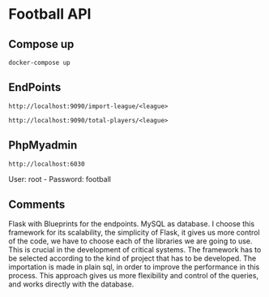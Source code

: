 # Football API

## Compose up

```docker-compose up```

## EndPoints

```http://localhost:9090/import-league/<league>```

```http://localhost:9090/total-players/<league>```

## PhpMyadmin

```http://localhost:6030```

User: root - Password: football

## Comments

Flask with Blueprints for the endpoints. MySQL as database.
I choose this framework for its scalability, the simplicity of Flask, it gives us more control of the code, we have to choose each of the libraries we are going to use. This is crucial in the development of critical systems. The framework has to be selected according to the kind of project that has to be developed.
The importation is made in plain sql, in order to improve the performance in this process. This approach gives us more flexibility and control of the queries, and works directly with the database.